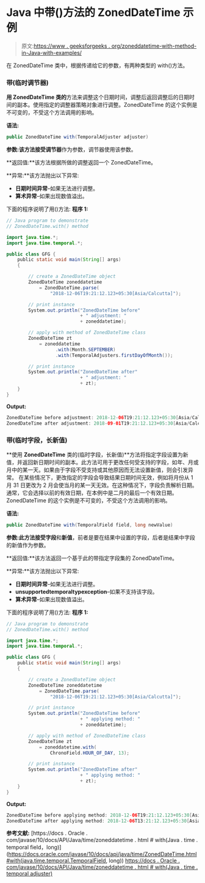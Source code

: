 # Java 中带()方法的 ZonedDateTime 示例

> 原文:[https://www . geeksforgeeks . org/zoneddatetime-with-method-in-Java-with-examples/](https://www.geeksforgeeks.org/zoneddatetime-with-method-in-java-with-examples/)

在 ZonedDateTime 类中，根据传递给它的参数，有两种类型的 with()方法。

### 带(临时调节器)

**用 **ZonedDateTime** 类的**方法来调整这个日期时间，调整后返回调整后的日期时间的副本。使用指定的调整器策略对象进行调整。ZonedDateTime 的这个实例是不可变的，不受这个方法调用的影响。

**语法:**

```java
public ZonedDateTime with(TemporalAdjuster adjuster)

```

**参数:**该方法接受**调节器**作为参数，调节器使用该参数。

**返回值:**该方法根据所做的调整返回一个 ZonedDateTime。

**异常:**该方法抛出以下异常:

*   **日期时间异常**–如果无法进行调整。
*   **算术异常**–如果出现数值溢出。

下面的程序说明了用()方法:
**程序 1:**

```java
// Java program to demonstrate
// ZonedDateTime.with() method

import java.time.*;
import java.time.temporal.*;

public class GFG {
    public static void main(String[] args)
    {

        // create a ZonedDateTime object
        ZonedDateTime zoneddatetime
            = ZonedDateTime.parse(
                "2018-12-06T19:21:12.123+05:30[Asia/Calcutta]");

        // print instance
        System.out.println("ZonedDateTime before"
                           + " adjustment: "
                           + zoneddatetime);

        // apply with method of ZonedDateTime class
        ZonedDateTime zt
            = zoneddatetime
                  .with(Month.SEPTEMBER)
                  .with(TemporalAdjusters.firstDayOfMonth());

        // print instance
        System.out.println("ZonedDateTime after"
                           + " adjustment: "
                           + zt);
    }
}
```

**Output:**

```java
ZonedDateTime before adjustment: 2018-12-06T19:21:12.123+05:30[Asia/Calcutta]
ZonedDateTime after adjustment: 2018-09-01T19:21:12.123+05:30[Asia/Calcutta]

```

### 带(临时字段，长新值)

**使用 **ZonedDateTime** 类的(临时字段，长新值)**方法将指定字段设置为新值，并返回新日期时间的副本。此方法可用于更改任何受支持的字段，如年、月或月中的某一天。如果由于字段不受支持或其他原因而无法设置新值，则会引发异常。
在某些情况下，更改指定的字段会导致结果日期时间无效，例如将月份从 1 月 31 日更改为 2 月会使当月的某一天无效。在这种情况下，字段负责解析日期。通常，它会选择以前的有效日期，在本例中是二月的最后一个有效日期。ZonedDateTime 的这个实例是不可变的，不受这个方法调用的影响。

**语法:**

```java
public ZonedDateTime with(TemporalField field, long newValue)

```

**参数:**此方法接受**字段**和**新值**，前者是要在结果中设置的字段，后者是结果中字段的新值作为参数。

**返回值:**该方法返回一个基于此的带指定字段集的 ZonedDateTime。

**异常:**该方法抛出以下异常:

*   **日期时间异常**–如果无法进行调整。
*   **unsupportedtemporaltypexception**–如果不支持该字段。
*   **算术异常**–如果出现数值溢出。

下面的程序说明了用()方法:
**程序 1:**

```java
// Java program to demonstrate
// ZonedDateTime.with() method

import java.time.*;
import java.time.temporal.*;

public class GFG {
    public static void main(String[] args)
    {

        // create a ZonedDateTime object
        ZonedDateTime zoneddatetime
            = ZonedDateTime.parse(
                "2018-12-06T19:21:12.123+05:30[Asia/Calcutta]");

        // print instance
        System.out.println("ZonedDateTime before"
                           + " applying method: "
                           + zoneddatetime);

        // apply with method of ZonedDateTime class
        ZonedDateTime zt
            = zoneddatetime.with(
                ChronoField.HOUR_OF_DAY, 13);

        // print instance
        System.out.println("ZonedDateTime after"
                           + " applying method: "
                           + zt);
    }
}
```

**Output:**

```java
ZonedDateTime before applying method: 2018-12-06T19:21:12.123+05:30[Asia/Calcutta]
ZonedDateTime after applying method: 2018-12-06T13:21:12.123+05:30[Asia/Calcutta]

```

**参考文献:**
[https://docs . Oracle . com/javase/10/docs/API/Java/time/zoneddatetime . html # with(Java . time . temporal field，long)](https://docs.oracle.com/javase/10/docs/api/java/time/ZonedDateTime.html#with(java.time.temporal.TemporalField, long))
[https://docs . Oracle . com/javase/10/docs/API/Java/time/zoneddatetime . html # with(Java . time . temporal adjuster)](https://docs.oracle.com/javase/10/docs/api/java/time/ZonedDateTime.html#with(java.time.temporal.TemporalAdjuster))